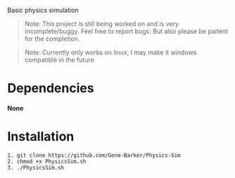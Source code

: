 Basic physics simulation

> Note: This project is still being worked on and is very incomplete/buggy. Feel free to report bugs. But also please be paitent for the completion.

> Note: Currently only works on linux, I may make it windows compatible in the future

# Dependencies
#### None

# Installation
```text
1. git clone https://github.com/Gene-Barker/Physics-Sim
2. chmod +x PhysicsSim.sh
3. ./PhysicsSim.sh
```


